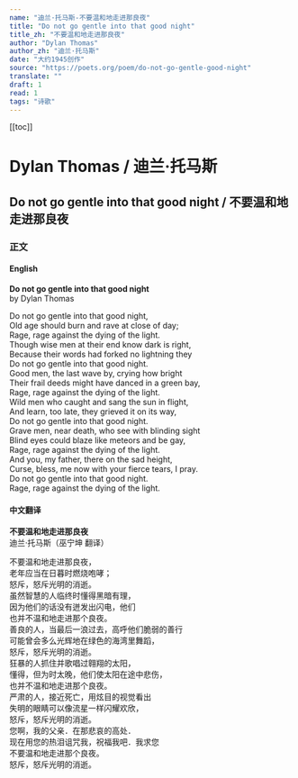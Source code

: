 ```yaml
---
name: "迪兰·托马斯-不要温和地走进那良夜"
title: "Do not go gentle into that good night"
title_zh: "不要温和地走进那良夜"
author: "Dylan Thomas"
author_zh: "迪兰·托马斯"
date: "大约1945创作"
source: "https://poets.org/poem/do-not-go-gentle-good-night"
translate: ""
draft: 1
read: 1
tags: "诗歌"
---
```


[[toc]]

# Dylan Thomas / 迪兰·托马斯

## Do not go gentle into that good night / 不要温和地走进那良夜

### 正文

<!-- tabs:start -->

#### **English**

**Do not go gentle into that good night**  
by Dylan Thomas  

Do not go gentle into that good night,  
Old age should burn and rave at close of day;  
Rage, rage against the dying of the light.  
Though wise men at their end know dark is right,  
Because their words had forked no lightning they  
Do not go gentle into that good night.  
Good men, the last wave by, crying how bright  
Their frail deeds might have danced in a green bay,  
Rage, rage against the dying of the light.  
Wild men who caught and sang the sun in flight,  
And learn, too late, they grieved it on its way,  
Do not go gentle into that good night.  
Grave men, near death, who see with blinding sight  
Blind eyes could blaze like meteors and be gay,  
Rage, rage against the dying of the light.  
And you, my father, there on the sad height,  
Curse, bless, me now with your fierce tears, I pray.  
Do not go gentle into that good night.  
Rage, rage against the dying of the light.  

#### **中文翻译**

**不要温和地走进那良夜**  
迪兰·托马斯（巫宁坤 翻译）  

不要温和地走进那良夜，  
老年应当在日暮时燃烧咆哮；  
怒斥，怒斥光明的消逝。  
虽然智慧的人临终时懂得黑暗有理，  
因为他们的话没有迸发出闪电，他们  
也并不温和地走进那个良夜。  
善良的人，当最后一浪过去，高呼他们脆弱的善行  
可能曾会多么光辉地在绿色的海湾里舞蹈，  
怒斥，怒斥光明的消逝。  
狂暴的人抓住并歌唱过翱翔的太阳，  
懂得，但为时太晚，他们使太阳在途中悲伤，  
也并不温和地走进那个良夜。  
严肃的人，接近死亡，用炫目的视觉看出  
失明的眼睛可以像流星一样闪耀欢欣，  
怒斥，怒斥光明的消逝。  
您啊，我的父亲．在那悲哀的高处．  
现在用您的热泪诅咒我，祝福我吧．我求您  
不要温和地走进那个良夜。  
怒斥，怒斥光明的消逝。  

<!-- tabs:end -->
